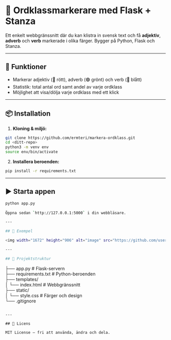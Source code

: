 # 🧠 Ordklassmarkerare med Flask + Stanza

Ett enkelt webbgränssnitt där du kan klistra in svensk text och få **adjektiv**, **adverb** och **verb** markerade i olika färger. Bygger på Python, Flask och Stanza.

---

## 🚀 Funktioner

- Markerar adjektiv (🔴 rött), adverb (🟢 grönt) och verb (🔵 blått)
- Statistik: total antal ord samt andel av varje ordklass
- Möjlighet att visa/dölja varje ordklass med ett klick

---

## 📦 Installation

1. **Kloning & miljö:**

```bash
git clone https://github.com/ermteri/markera-ordklass.git
cd <ditt-repo>
python3 -m venv env
source env/bin/activate
```

2. **Installera beroenden:**

```bash
pip install -r requirements.txt
```

---

## ▶️ Starta appen

```bash
python app.py
 
Öppna sedan `http://127.0.0.1:5000` i din webbläsare.

---

## 📝 Exempel

<img width="1672" height="906" alt="image" src="https://github.com/user-attachments/assets/78c7fc5e-440f-49e7-83ab-6b941328cc46" />

---

## 🧾 Projektstruktur

```
├── app.py                 # Flask-servern  
├── requirements.txt       # Python-beroenden  
├── templates/  
│   └── index.html         # Webbgränssnitt  
├── static/  
│   └── style.css          # Färger och design  
└── .gitignore  

```

---

## 📖 Licens

MIT License – fri att använda, ändra och dela.
